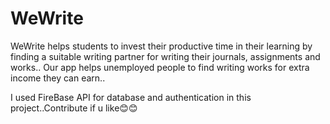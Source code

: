 # WeWrite
WeWrite helps students to invest their productive time in their learning by finding a suitable writing partner for writing their journals, assignments and works..
Our app helps unemployed people to find writing works for extra income they can earn..

I used FireBase API for database and authentication in this project..Contribute if u like😊😊
